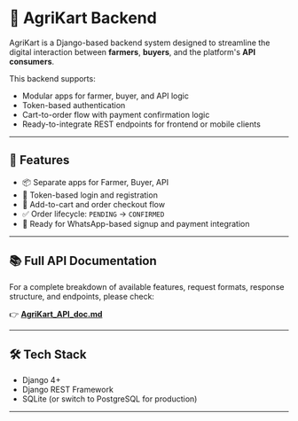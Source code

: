 # 🌾 AgriKart Backend

AgriKart is a Django-based backend system designed to streamline the digital interaction between **farmers**, **buyers**, and the platform's **API consumers**.

This backend supports:
- Modular apps for farmer, buyer, and API logic
- Token-based authentication
- Cart-to-order flow with payment confirmation logic
- Ready-to-integrate REST endpoints for frontend or mobile clients

---

## 🚀 Features

- 📦 Separate apps for Farmer, Buyer, API
- 🔐 Token-based login and registration
- 🛒 Add-to-cart and order checkout flow
- ✅ Order lifecycle: `PENDING` → `CONFIRMED`
- 🔌 Ready for WhatsApp-based signup and payment integration

---

## 📚 Full API Documentation

For a complete breakdown of available features, request formats, response structure, and endpoints, please check:

👉 **[AgriKart_API_doc.md](./FARMHUB_API_DOC.md)**

---

## 🛠️ Tech Stack

- Django 4+
- Django REST Framework
- SQLite (or switch to PostgreSQL for production)

---

